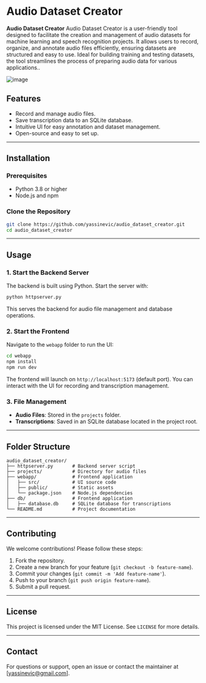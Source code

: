 
# Audio Dataset Creator

**Audio Dataset Creator** Audio Dataset Creator is a user-friendly tool designed to facilitate the creation and management of audio datasets for machine learning and speech recognition projects. It allows users to record, organize, and annotate audio files efficiently, ensuring datasets are structured and easy to use. Ideal for building training and testing datasets, the tool streamlines the process of preparing audio data for various applications..


![image](https://github.com/user-attachments/assets/ee8b22ff-eae8-4714-a3f8-712d190da148)

## Features

- Record and manage audio files.
- Save transcription data to an SQLite database.
- Intuitive UI for easy annotation and dataset management.
- Open-source and easy to set up.

---

## Installation

### Prerequisites
- Python 3.8 or higher
- Node.js and npm

### Clone the Repository
```bash
git clone https://github.com/yassinevic/audio_dataset_creator.git
cd audio_dataset_creator
```

---

## Usage

### 1. Start the Backend Server
The backend is built using Python. Start the server with:
```bash
python httpserver.py
```

This serves the backend for audio file management and database operations.

### 2. Start the Frontend
Navigate to the `webapp` folder to run the UI:
```bash
cd webapp
npm install
npm run dev
```

The frontend will launch on `http://localhost:5173` (default port). You can interact with the UI for recording and transcription management.

### 3. File Management
- **Audio Files**: Stored in the `projects` folder.
- **Transcriptions**: Saved in an SQLite database located in the project root.

---

## Folder Structure

```plaintext
audio_dataset_creator/
├── httpserver.py       # Backend server script
├── projects/           # Directory for audio files
├── webapp/             # Frontend application
│   ├── src/            # UI source code
│   ├── public/         # Static assets
│   └── package.json    # Node.js dependencies
├── db/             	# Frontend application
│   ├── database.db     # SQLite database for transcriptions  
└── README.md           # Project documentation
```

---

## Contributing

We welcome contributions! Please follow these steps:
1. Fork the repository.
2. Create a new branch for your feature (`git checkout -b feature-name`).
3. Commit your changes (`git commit -m 'Add feature-name'`).
4. Push to your branch (`git push origin feature-name`).
5. Submit a pull request.

---

## License

This project is licensed under the MIT License. See `LICENSE` for more details.

---

## Contact

For questions or support, open an issue or contact the maintainer at [yassinevic@gmail.com].
